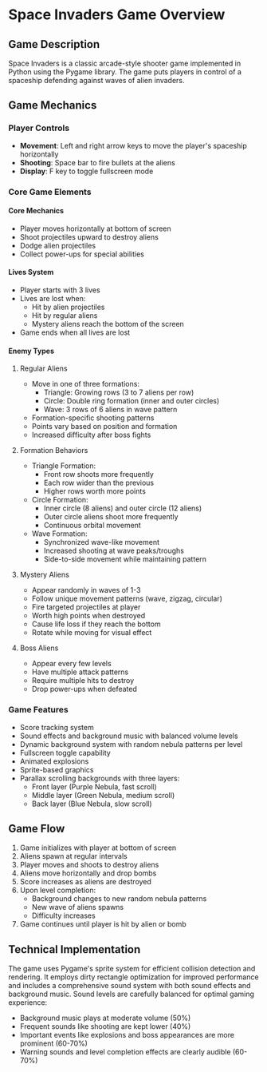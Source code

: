 # Space Invaders Game Overview

## Game Description
Space Invaders is a classic arcade-style shooter game implemented in Python using the Pygame library. The game puts players in control of a spaceship defending against waves of alien invaders.

## Game Mechanics

### Player Controls
- **Movement**: Left and right arrow keys to move the player's spaceship horizontally
- **Shooting**: Space bar to fire bullets at the aliens
- **Display**: F key to toggle fullscreen mode

### Core Game Elements

#### Core Mechanics
- Player moves horizontally at bottom of screen
- Shoot projectiles upward to destroy aliens
- Dodge alien projectiles
- Collect power-ups for special abilities

#### Lives System
- Player starts with 3 lives
- Lives are lost when:
  * Hit by alien projectiles
  * Hit by regular aliens
  * Mystery aliens reach the bottom of the screen
- Game ends when all lives are lost

#### Enemy Types
1. Regular Aliens
   - Move in one of three formations:
     * Triangle: Growing rows (3 to 7 aliens per row)
     * Circle: Double ring formation (inner and outer circles)
     * Wave: 3 rows of 6 aliens in wave pattern
   - Formation-specific shooting patterns
   - Points vary based on position and formation
   - Increased difficulty after boss fights

2. Formation Behaviors
   - Triangle Formation:
     * Front row shoots more frequently
     * Each row wider than the previous
     * Higher rows worth more points
   - Circle Formation:
     * Inner circle (8 aliens) and outer circle (12 aliens)
     * Outer circle aliens shoot more frequently
     * Continuous orbital movement
   - Wave Formation:
     * Synchronized wave-like movement
     * Increased shooting at wave peaks/troughs
     * Side-to-side movement while maintaining pattern

3. Mystery Aliens
   - Appear randomly in waves of 1-3
   - Follow unique movement patterns (wave, zigzag, circular)
   - Fire targeted projectiles at player
   - Worth high points when destroyed
   - Cause life loss if they reach the bottom
   - Rotate while moving for visual effect

4. Boss Aliens
   - Appear every few levels
   - Have multiple attack patterns
   - Require multiple hits to destroy
   - Drop power-ups when defeated

### Game Features
- Score tracking system
- Sound effects and background music with balanced volume levels
- Dynamic background system with random nebula patterns per level
- Fullscreen toggle capability
- Animated explosions
- Sprite-based graphics
- Parallax scrolling backgrounds with three layers:
  * Front layer (Purple Nebula, fast scroll)
  * Middle layer (Green Nebula, medium scroll)
  * Back layer (Blue Nebula, slow scroll)

## Game Flow
1. Game initializes with player at bottom of screen
2. Aliens spawn at regular intervals
3. Player moves and shoots to destroy aliens
4. Aliens move horizontally and drop bombs
5. Score increases as aliens are destroyed
6. Upon level completion:
   - Background changes to new random nebula patterns
   - New wave of aliens spawns
   - Difficulty increases
7. Game continues until player is hit by alien or bomb

## Technical Implementation
The game uses Pygame's sprite system for efficient collision detection and rendering. It employs dirty rectangle optimization for improved performance and includes a comprehensive sound system with both sound effects and background music. Sound levels are carefully balanced for optimal gaming experience:
- Background music plays at moderate volume (50%)
- Frequent sounds like shooting are kept lower (40%)
- Important events like explosions and boss appearances are more prominent (60-70%)
- Warning sounds and level completion effects are clearly audible (60-70%)
